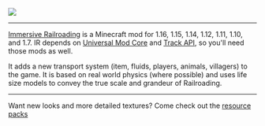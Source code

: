 ![](immersiverailroading:wiki/images/header.png)
***

[Immersive Railroading](https://minecraft.curseforge.com/projects/immersive-railroading) is a Minecraft mod for 1.16, 1.15, 1.14, 1.12, 1.11, 1.10, and 1.7. IR depends on [Universal Mod Core](https://www.curseforge.com/minecraft/mc-mods/universal-mod-core) and [Track API](https://www.curseforge.com/minecraft/mc-mods/track-api), so you'll need those mods as well.

It adds a new transport system (item, fluids, players, animals, villagers) to the game. It is based on real world physics (where possible) and uses life size models to convey the true scale and grandeur of Railroading.

***

Want new looks and more detailed textures? Come check out the [resource packs](immersiverailroading:wiki/en_us/resource_packs_outside_sources.md)